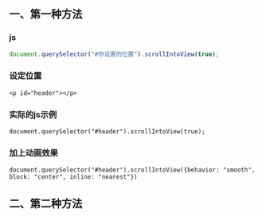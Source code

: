 
## 一、第一种方法

### js

```js
document.querySelector("#你设置的位置").scrollIntoView(true);
```

### 设定位置

```text
<p id="header"></p>
```

### 实际的js示例

```vue
document.querySelector("#header").scrollIntoView(true);
```

### 加上动画效果

```vue
document.querySelector("#header").scrollIntoView({behavior: "smooth", block: "center", inline: "nearest"})
```

## 二、第二种方法

















































